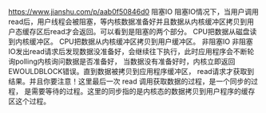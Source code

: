 https://www.jianshu.com/p/aab0f50846d0
阻塞IO
阻塞IO情况下，当用户调用read后，用户线程会被阻塞，等内核数据准备好并且数据从内核缓冲区拷贝到用户态缓存区后read才会返回。可以看到是阻塞的两个部分。
CPU把数据从磁盘读到内核缓冲区。
CPU把数据从内核缓冲区拷贝到用户缓冲区。
非阻塞IO
非阻塞IO发出read请求后发现数据没准备好，会继续往下执行，此时应用程序会不断轮询polling内核询问数据是否准备好，
当数据没有准备好时，内核立即返回EWOULDBLOCK错误。直到数据被拷贝到应用程序缓冲区，
read请求才获取到结果。并且你要注意！这里最后一次 read 调用获取数据的过程，是一个同步的过程，
是需要等待的过程。这里的同步指的是内核态的数据拷贝到用户程序的缓存区这个过程。
